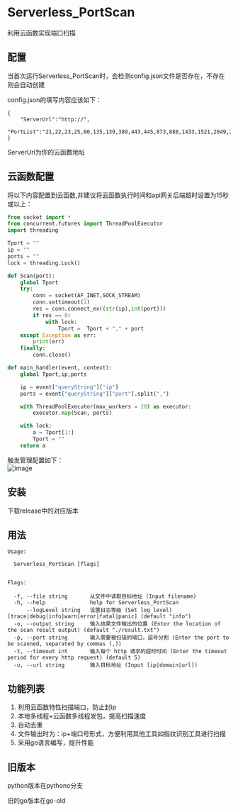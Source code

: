 # Serverless_PortScan
利用云函数实现端口扫描

## 配置
当首次运行Serverless_PortScan时，会检测config.json文件是否存在，不存在则会自动创建

config.json的填写内容应该如下：  
```
{
    "ServerUrl":"http://",
    "PortList":"21,22,23,25,80,135,139,389,443,445,873,888,1433,1521,2049,2181,2375,2379,3306,3389,3690,5432,5900,5985,5986,6379,6443,7001,8000,8061,8080,8089,8161,8500,8443,8649,8888,9080,10250,10255,11211,13389,16379,27017,27019,23791,30000,50070,63791"
}
```
ServerUrl为你的云函数地址  


## 云函数配置
将以下内容配置到云函数,并建议将云函数执行时间和api网关后端超时设置为15秒或以上：

```python
from socket import *
from concurrent.futures import ThreadPoolExecutor
import threading

Tport = ""
ip = ""
ports = ""
lock = threading.Lock()

def Scan(port):
    global Tport
    try:
        conn = socket(AF_INET,SOCK_STREAM)
        conn.settimeout(1)
        res = conn.connect_ex((str(ip),int(port)))
        if res == 0:
            with lock:
                Tport =  Tport + "," + port
    except Exception as err:
        print(err)
    finally:
        conn.close()

def main_handler(event, context):
    global Tport,ip,ports

    ip = event["queryString"]["ip"]
    ports = event["queryString"]["port"].split(",")

    with ThreadPoolExecutor(max_workers = 20) as executor:
        executor.map(Scan, ports)

    with lock:
        a = Tport[1:]
        Tport = ""
    return a
```

触发管理配置如下：  
![image](https://github.com/shadowabi/Serverless_PortScan/assets/50265741/899e0445-dd7c-4c2b-9bdd-26c248fa0eb6)


## 安装
下载release中的对应版本


## 用法
```
Usage:  

  Serverless_PortScan [flags]  


Flags:  

  -f, --file string       从文件中读取目标地址 (Input filename)  
  -h, --help              help for Serverless_PortScan  
      --logLevel string   设置日志等级 (Set log level) [trace|debug|info|warn|error|fatal|panic] (default "info")  
  -o, --output string     输入结果文件输出的位置 (Enter the location of the scan result output) (default "./result.txt")  
  -p, --port string       输入需要被扫描的端口，逗号分割 (Enter the port to be scanned, separated by commas (,))  
  -t, --timeout int       输入每个 http 请求的超时时间 (Enter the timeout period for every http request) (default 5)  
  -u, --url string        输入目标地址 (Input [ip|domain|url]) 
```


## 功能列表

1. 利用云函数特性扫描端口，防止封ip
2. 本地多线程+云函数多线程发包，提高扫描速度
3. 自动去重
4. 文件输出时为：ip+端口号形式，方便利用其他工具如指纹识别工具进行扫描
5. 采用go语言编写，提升性能


## 旧版本

python版本在pythono分支  

旧的go版本在go-old
